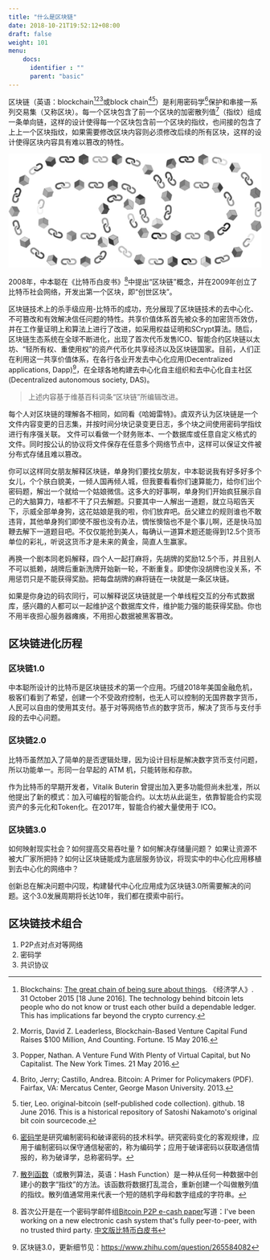 ```yaml
---
title: "什么是区块链"
date: 2018-10-21T19:52:12+08:00
draft: false
weight: 101
menu:
    docs:
      identifier : ""
      parent: "basic"
---
```


区块链（英语：blockchain[^1][^2][^3]或block chain[^4][^5]）是利用密码学[^6]保护和串接一系列交易集（又称区块）。每一个区块包含了前一个区块的加密散列值[^7]（指纹）组成一条单向链，这样的设计使得每一个区块包含前一个区块的指纹，也间接的包含了上上一个区块指纹，如果需要修改区块内容则必须修改后续的所有区块，这样的设计使得区块内容具有难以篡改的特性。 

![区块链链式结构](/images/content/Blockchain.png)

2008年，中本聪在《比特币白皮书》[^8]中提出“区块链”概念，并在2009年创立了比特币社会网络，开发出第一个区块，即“创世区块”。

区块链技术上的杀手级应用-比特币的成功，充分展现了区块链技术的去中心化、不可篡改和有效解决信任问题的特性。共享价值体系首先被众多的加密货币效仿，并在工作量证明上和算法上进行了改进，如采用权益证明和SCrypt算法。随后，区块链生态系统在全球不断进化，出现了首次代币发售ICO、智能合约区块链以太坊、“轻所有权、重使用权”的资产代币化共享经济以及区块链国家。目前，人们正在利用这一共享价值体系，在各行各业开发去中心化应用(Decentralized applications, Dapp)[^9]，在全球各地构建去中心化自主组织和去中心化自主社区(Decentralized autonomous society, DAS)。

> 上述内容基于维基百科词条“区块链”所编辑改进。

每个人对区块链的理解各不相同，如同看《哈姆雷特》。虞双齐认为区块链是一个文件内容变更的日志集，并按时间分块记录变更日志，多个块之间使用密码学指纹进行有序强关联。 文件可以看做一个财务账本、一个数据库或任意自定义格式的文件。同时按公认的协议将文件保存在任意多个网络节点中，这样可以保证文件被分布式存储且难以篡改。

你可以这样同女朋友解释区块链，单身狗们要找女朋友，中本聪说我有好多好多个女儿，个个肤白貌美，一倾人国再倾人城，但我要看看你们速算能力，给你们出个密码题，解出一个就给一个姑娘微信。这多大的好事啊，单身狗们开始疯狂展示自己的大脑算力，啥都不干了只去解题。只要其中一人解出一道题，就立马昭告天下，示威全部单身狗，这花姑娘是我的啦，你们放弃吧。岳父建立的规则谁也不敢违背，其他单身狗们即使不服也没有办法，惆怅懊恼也不是个事儿啊，还是快马加鞭去解下一道题目吧。不仅仅能抢到美人，每确认一道算术题还能得到12.5个货币单位的彩礼，听说这货币才是未来的黄金，简直人生赢家。

再换一个剧本同老妈解释，四个人一起打麻将，先胡牌的奖励12.5个币，并且别人不可以抵赖，胡牌后重新洗牌开始新一轮，不断重复。即使你没胡牌也没关系，不用惩罚只是不能获得奖励。把每盘胡牌的麻将链在一块就是一条区块链。

如果是你身边的码农同行，可以解释说区块链就是一个单线程交互的分布式数据库，感兴趣的人都可以一起维护这个数据库文件，维护能力强的能获得奖励。你也不用半夜担心服务器瘫痪，不用担心数据被黑客篡改。

## 区块链进化历程

### 区块链1.0

中本聪所设计的比特币是区块链技术的第一个应用。巧缝2018年美国金融危机，极客们看到了希望，创建一个不受政府控制，也无人可以控制的无国界数字货币，人民可以自由的使用其支付。基于对等网络节点的数字货币，解决了货币与支付手段的去中心问题。

### 区块链2.0
比特币虽然加入了简单的是否逻辑处理，因为设计目标是解决数字货币支付问题，所以功能单一。形同一台早起的 ATM 机，只能转账和存款。
  
作为比特币的早期开发者，Vitalik Buterin 曾提出加入更多功能但尚未批准，所以他提出了新的模式：加入可编程的智能合约。以太坊从此诞生，依靠智能合约实现资产的多元化和Token化。在2017年，智能合约被大量使用于 ICO。

### 区块链3.0

如何映射现实社会？如何提高交易吞吐量 ? 如何解决存储量问题？ 如果让资源不被大厂家所把持？如何让区块链能成为底层服务协议，将现实中的中心化应用移植到去中心化的网络中？

创新总在解决问题中闪现，构建替代中心化应用成为区块链3.0所需要解决的问题。这个3.0发展周期将长达10年，我们都在摸索中前行。

## 区块链技术组合

1. P2P点对点对等网络
2. 密码学
3. 共识协议

[^1]: Blockchains: [The great chain of being sure about things](https://www.economist.com/news/briefing/21677228-technology-behind-bitcoin-lets-people-who-do-not-know-or-trust-each-other-build-dependable). 《经济学人》. 31 October 2015 [18 June 2016]. The technology behind bitcoin lets people who do not know or trust each other build a dependable ledger. This has implications far beyond the crypto currency.

[^2]: Morris, David Z. Leaderless, Blockchain-Based Venture Capital Fund Raises $100 Million, And Counting. Fortune. 15 May 2016.
[^3]:Popper, Nathan. A Venture Fund With Plenty of Virtual Capital, but No Capitalist. The New York Times. 21 May 2016. 
[^4]:Brito, Jerry; Castillo, Andrea. Bitcoin: A Primer for Policymakers (PDF). Fairfax, VA: Mercatus Center, George Mason University. 2013. 
[^5]:tier, Leo. original-bitcoin (self-published code collection). github. 18 June 2016. This is a historical repository of Satoshi Nakamoto's original bit coin sourcecode.
[^6]:[密码学](https://baike.baidu.com/item/密码学)是研究编制密码和破译密码的技术科学。研究密码变化的客观规律，应用于编制密码以保守通信秘密的，称为编码学；应用于破译密码以获取通信情报的，称为破译学，总称密码学。
[^7]:[散列函数](https://baike.baidu.com/item/加密散列函数)（或散列算法，英语：Hash Function）是一种从任何一种数据中创建小的数字“指纹”的方法。该函数将数据打乱混合，重新创建一个叫做散列值的指纹。散列值通常用来代表一个短的随机字母和数字组成的字符串。
[^8]:首次公开是在一个密码学邮件组[Bitcoin P2P e-cash paper](https://satoshi.nakamotoinstitute.org/emails/cryptography/1/)写道：I've been working on a new electronic cash system that's fully peer-to-peer, with no trusted third party. [中文版比特币白皮书](http://www.8btc.com/wiki/bitcoin-a-peer-to-peer-electronic-cash-system)
[^9]: 区块链3.0，更新细节见：https://www.zhihu.com/question/265584082